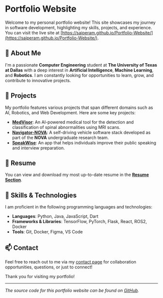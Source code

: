 # Portfolio Website

Welcome to my personal portfolio website! This site showcases my journey in software development, highlighting my skills, projects, and experience. You can visit the live site at [https://saiperam.github.io/Portfolio-Website/](https://saiperam.github.io/Portfolio-Website/).

## 💼 About Me

I'm a passionate **Computer Engineering** student at **The University of Texas at Dallas** with a deep interest in **Artificial Intelligence**, **Machine Learning**, and **Robotics**. I am constantly looking for opportunities to learn, grow, and contribute to innovative projects.

## 📂 Projects

My portfolio features various projects that span different domains such as AI, Robotics, and Web Development. Here are some key projects:

- **[MedVisor](https://github.com/saiperam/AIM-MedVisor)**: An AI-powered medical tool for the detection and classification of spinal abnormalities using MRI scans.
- **[Navigator-NOVA](https://github.com/saiperam/Navigator-NOVA-Undergraduate-Research-)**: A self-driving vehicle software stack developed as part of the **NOVA** undergraduate research team.
- **[SpeakWise](https://github.com/saiperam/SpeakWise)**: An app that helps individuals improve their public speaking and interview preparation.
  
## 📜 Resume

You can view and download my most up-to-date resume in the **[Resume Section](./assets/resume/Sai-Peram-Resume.pdf)**.

## 🌱 Skills & Technologies

I am proficient in the following programming languages and technologies:
- **Languages**: Python, Java, JavaScript, Dart
- **Frameworks & Libraries**: TensorFlow, PyTorch, Flask, React, ROS2, Docker
- **Tools**: Git, Docker, Figma, VS Code

## 📫 Contact

Feel free to reach out to me via my [contact page](./contact.html) for collaboration opportunities, questions, or just to connect!

Thank you for visiting my portfolio!

---

*The source code for this portfolio website can be found on [GitHub](https://github.com/saiperam/Portfolio-Website).*

